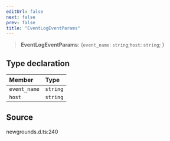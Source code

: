 ```yaml
---
editUrl: false
next: false
prev: false
title: "EventLogEventParams"
---
```


> **EventLogEventParams**: \{`event_name`: `string`;`host`: `string`;  }

## Type declaration

| Member | Type |
| :------ | :------ |
| `event_name` | `string` |
| `host` | `string` |

## Source

newgrounds.d.ts:240
